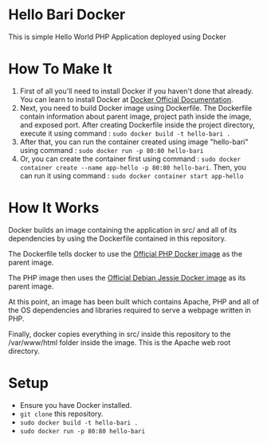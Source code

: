 # Hello Bari Docker
This is simple Hello World PHP Application deployed using Docker

# How To Make It
1. First of all you'll need to install Docker if you haven't done that already. You can learn to install Docker at [Docker Official Documentation](https://docs.docker.com/install/).
2. Next, you need to build Docker image using Dockerfile. The Dockerfile contain information about parent image, project path inside the image, and exposed port. After creating Dockerfile inside the project directory, execute it using command : `sudo docker build -t hello-bari .`
1. After that, you can run the container created using image "hello-bari" using command : `sudo docker run -p 80:80 hello-bari`
2. Or, you can create the container first using command : `sudo docker container create --name app-hello -p 80:80 hello-bari`. Then, you can run it using command : `sudo docker container start app-hello`

# How It Works
Docker builds an image containing the application in src/ and all of its dependencies by using the Dockerfile contained in this repository.

The Dockerfile tells docker to use the [Official PHP Docker image](https://hub.docker.com/_/php) as the parent image.

The PHP image then uses the [Official Debian Jessie Docker image](https://hub.docker.com/_/debian) as its parent image.

At this point, an image has been built which contains Apache, PHP and all of the OS dependencies and libraries required to serve a webpage written in PHP.

Finally, docker copies everything in src/ inside this repository to the /var/www/html folder inside the image. This is the Apache web root directory.

# Setup
- Ensure you have Docker installed.
- `git clone` this repository.
- `sudo docker build -t hello-bari .`
- `sudo docker run -p 80:80 hello-bari`